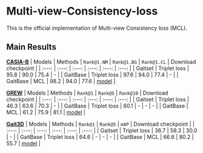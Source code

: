 # Multi-view-Consistency-loss
This is the official implementation of Multi-view Consistency loss (MCL).

## Main Results
**[CASIA-B](http://www.cbsr.ia.ac.cn/english/Gait%20Databases.asp)**
| Models | Methods | `Rank@1.NM` | `Rank@1.BG` | `Rank@1.CL` | Download checkpoint |
| :---: | :---: | :---: | :---: | :---: | :---: |
| Gaitset |  Triplet loss | 95.8 | 90.0 | 75.4 | - |
| GaitBase |  Triplet loss | 97.6 | 94.0 | 77.4 | - |
| GaitBase | MCL | 98.2 | 94.0 | 77.6 | [model](https://huggingface.co/Hansmsy/Multi-view-Consistency-loss/resolve/main/CASIA-B/Baseline/GaitBase_DA/checkpoints/GaitBase_DA-60000.pt) |

**[GREW](https://www.grew-benchmark.org)**
| Models | Methods | `Rank@1` | `Rank@5` | `Rank@10` | Download checkpoint |
| :---: | :---: | :---: | :---: | :---: | :---: |
| Gaitset |  Triplet loss | 46.3 | 63.6 | 70.3 | - |
| GaitBase |  Triplet loss | 60.1 | - | - | - |
| GaitBase | MCL | 61.2 | 75.9 | 81.1 | [model](https://huggingface.co/Hansmsy/Multi-view-Consistency-loss/resolve/main/GREW/Baseline/GaitBase_DA/checkpoints/GaitBase_DA-180000.pt) |

**[Gait3D](https://github.com/Gait3D/Gait3D-Benchmark)**
| Models | Methods | `Rank@1` | `Rank@5` | `mAP` | Download checkpoint |
| :---: | :---: | :---: | :---: | :---: | :---: |
| Gaitset |  Triplet loss | 36.7 | 58.3 | 30.0 | - |
| GaitBase |  Triplet loss | 64.6 | - | - | - |
| GaitBase | MCL | 66.6 | 80.2 | 55.7 | [model](https://huggingface.co/Hansmsy/Multi-view-Consistency-loss/resolve/main/Gait-3D/Baseline/GaitBase_DA/checkpoints/GaitBase_DA-60000.pt) |
